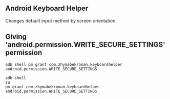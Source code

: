 ## Android Keyboard Helper
Changes default input method by screen orientation.

## Giving 'android.permission.WRITE_SECURE_SETTINGS' permission
```
adb shell pm grant com.zhymabekroman.keyboardhelper android.permission.WRITE_SECURE_SETTINGS
```

```
adb shell
su
pm grant com.zhymabekroman.keyboardhelper android.permission.WRITE_SECURE_SETTINGS
```
